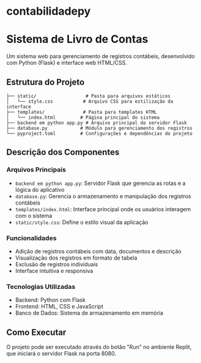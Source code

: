 # contabilidadepy
# Sistema de Livro de Contas

Um sistema web para gerenciamento de registros contábeis, desenvolvido com Python (Flask) e interface web HTML/CSS.

## Estrutura do Projeto

```
├── static/                  # Pasta para arquivos estáticos
│   └── style.css           # Arquivo CSS para estilização da interface
├── templates/              # Pasta para templates HTML
│   └── index.html         # Página principal do sistema
├── backend em python app.py # Arquivo principal do servidor Flask
├── database.py            # Módulo para gerenciamento dos registros
└── pyproject.toml         # Configurações e dependências do projeto
```

## Descrição dos Componentes

### Arquivos Principais
- `backend em python app.py`: Servidor Flask que gerencia as rotas e a lógica do aplicativo
- `database.py`: Gerencia o armazenamento e manipulação dos registros contábeis
- `templates/index.html`: Interface principal onde os usuários interagem com o sistema
- `static/style.css`: Define o estilo visual da aplicação

### Funcionalidades
- Adição de registros contábeis com data, documentos e descrição
- Visualização dos registros em formato de tabela
- Exclusão de registros individuais
- Interface intuitiva e responsiva

### Tecnologias Utilizadas
- Backend: Python com Flask
- Frontend: HTML, CSS e JavaScript
- Banco de Dados: Sistema de armazenamento em memória

## Como Executar
O projeto pode ser executado através do botão "Run" no ambiente Replit, que iniciará o servidor Flask na porta 8080.
